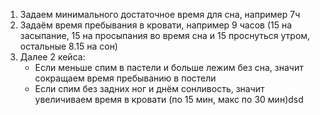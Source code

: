 1. Задаем минимального достаточное время для сна, например 7ч
2. Задаём время пребывания в кровати, например 9 часов (15 на засыпание, 15 на просыпания во время сна и 15 проснуться утром, остальные 8.15 на сон)
3. Далее 2 кейса:
    - Если меньше спим в пастели и больше лежим без сна, значит сокращаем время пребыванию в постели
    - Если спим без задних ног и днём сонливость, значит увеличиваем время в кровати (по 15 мин, макс по 30 мин)dsd
